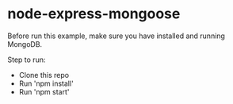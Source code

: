 # node-express-mongoose

Before run this example, make sure you have installed and running MongoDB.

Step to run:

* Clone this repo
* Run 'npm install'
* Run 'npm start'
